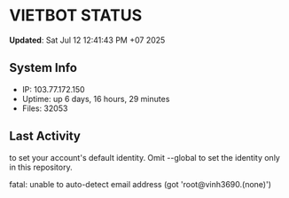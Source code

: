 # VIETBOT STATUS
**Updated**: Sat Jul 12 12:41:43 PM +07 2025

## System Info
- IP: 103.77.172.150
- Uptime: up 6 days, 16 hours, 29 minutes
- Files: 32053

## Last Activity

to set your account's default identity.
Omit --global to set the identity only in this repository.

fatal: unable to auto-detect email address (got 'root@vinh3690.(none)')
